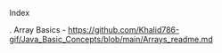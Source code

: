 Index

. Array Basics - https://github.com/Khalid786-gif/Java_Basic_Concepts/blob/main/Arrays_readme.md 
